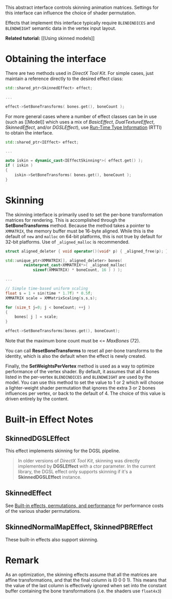This abstract interface controls skinning animation matrices. Settings for this interface can influence the choice of shader permutation.

Effects that implement this interface typically require ``BLENDINDICES`` and ``BLENDWEIGHT`` semantic data in the vertex input layout.

**Related tutorial:** [[Using skinned models]]

# Obtaining the interface
There are two methods used in _DirectX Tool Kit_. For simple cases, just maintain a reference directly to the desired effect class:

```cpp
std::shared_ptr<SkinnedEffect> effect;

...

effect->SetBoneTransforms( bones.get(), boneCount );
```

For more general cases where a number of effect classes can be in use (such as [[Model]] which uses a mix of _BasicEffect_, _DualTextureEffect_, _SkinnedEffect_, and/or _DGSLEffect_), use [Run-Time Type Information](https://en.wikipedia.org/wiki/Run-time_type_information) (RTTI) to obtain the interface.

```cpp
std::shared_ptr<IEffect> effect;

...

auto iskin = dynamic_cast<IEffectSkinning*>( effect.get() );
if ( iskin )
{
    iskin->SetBoneTransforms( bones.get(), boneCount );
}
```

# Skinning
The skinning interface is primarily used to set the per-bone transformation matrices for rendering. This is accomplished through the **SetBoneTransforms** method.  Because the method takes a pointer to ``XMMATRIX``, the memory buffer must be 16-byte aligned. While this is the default of ``new`` and ``malloc`` on 64-bit platforms, this is not true by default for 32-bit platforms. Use of ``_aligned_malloc`` is recommended.

```cpp
struct aligned_deleter { void operator()(void* p) { _aligned_free(p); } };

std::unique_ptr<XMMATRIX[], aligned_deleter> bones(
        reinterpret_cast<XMMATRIX*>( _aligned_malloc(
            sizeof(XMMATRIX) * boneCount, 16 ) ) );

...

// Simple time-based uniform scaling
float s = 1 + sin(time * 1.7f) * 0.5f;
XMMATRIX scale = XMMatrixScaling(s,s,s);

for (size_t j=0; j < boneCount; ++j )
{
    bones[ j ] = scale;
}

effect->SetBoneTransforms(bones.get(), boneCount);
```

Note that the maximum bone count must be <= _MaxBones_ (72).

You can call **ResetBoneTransforms** to reset all per-bone transforms to the identity, which is also the default when the effect is newly created.

Finally, the **SetWeightsPerVertex** method is used as a way to optimize performance of the vertex shader. By default, it assumes that all 4 bones listed in the per-vertex ``BLENDINDICES`` and ``BLENDWEIGHT`` are used by the model. You can use this method to set the value to 1 or 2 which will choose a lighter-weight shader permutation that ignores the extra 3 or 2 bones influences per vertex, or back to the default of 4. The choice of this value is driven entirely by the content.

# Built-in Effect Notes

## SkinnedDGSLEffect
This effect implements skinning for the DGSL pipeline.

> In older versions of *DirectX Tool Kit*, skinning was directly implemented by **DGSLEffect** with a ctor parameter. In the current library, the DGSL effect only supports skinning if it's a **SkinnedDGSLEffect** instance.

## SkinnedEffect
See [Built-in effects, permutations, and performance](http://www.shawnhargreaves.com/blog/built-in-effects-permutations-and-performance.html) for performance costs of the various shader permutations.

## SkinnedNormalMapEffect, SkinnedPBREffect
These built-in effects also support skinning.

# Remark
As an optimization, the skinning effects assume that all the matrices are affine transformations, and that the final column is (0 0 0 1). This means that the value of the last column is effectively ignored when set into the constant buffer containing the bone transformations (i.e. the shaders use ``float4x3``)
